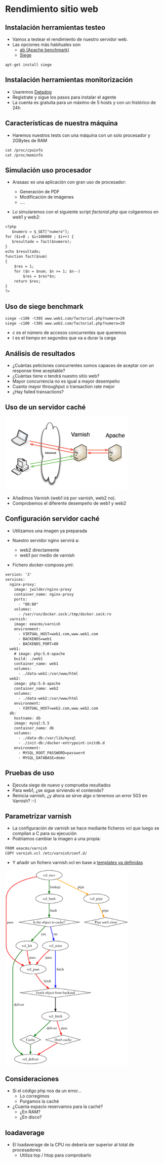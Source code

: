 # Rendimiento sitio web


## Instalación herramientas testeo
- Vamos a testear el rendimiento de nuestro servidor web.
- Las opciones más habituales son: 
  - [ab (Apache benchmark)](https://httpd.apache.org/docs/2.4/programs/ab.html) 
  - [Siege](https://www.joedog.org/siege-home/)

```
apt-get install siege
```


## Instalación herramientas monitorización
- Usaremos [Datadog](http://www.datadoghq.com)
- Registrate y sigue los pasos para instalar el agente
- La cuenta es gratuita para un máximo de 5 hosts y con un histórico de 24h


## Características de nuestra máquina

- Haremos nuestros tests con una máquina con un solo procesador y 2GBytes de RAM

```
cat /proc/cpuinfo
cat /proc/meminfo
```


## Simulación uso procesador

- Arasaac es una aplicación con gran uso de procesador:
  - Generación de PDF
  - Modificación de imágenes
  - ....


- Lo simularemos con el siguiente script *factorial.php* que colgaremos en web1 y web2:

```
<?php
   $numero = $_GET["numero"];
for ($i=0 ; $i<100000 ; $i++) {
   $resultado = fact($numero);
}
echo $resultado;
function fact($num)
{
    $res = 1;
    for ($n = $num; $n >= 1; $n--)
        $res = $res*$n;
    return $res;
}
?>
```


## Uso de siege benchmark

```
siege -c100 -t30S www.web1.com/factorial.php?numero=20
siege -c100 -t30S www.web2.com/factorial.php?numero=20
```

- c es el número de accesos concurrentes que queremos
- t es el tiempo en segundos que va a durar la carga


## Análisis de resultados

- ¿Cuántas peticiones concurrentes somos capaces de aceptar con un response time aceptable?
- ¿Cuántas tiene o tendrá nuestro sitio web?
- Mayor concurrencia no es igual a mayor desempeño
- Cuanto mayor throughput o transaction rate mejor
- ¿Hay failed transactions?


## Uso de un servidor caché

![alt text](./images/varnish-apache.png "Arquitectura servidor caché")  

- Añadimos Varnish (web1 irá por varnish, web2 no).
- Comprobemos el diferente desempeño de web1 y web2


## Configuración servidor caché

- Utilizamos una imagen ya preparada
- Nuestro servidor nginx servirá a:
  - web2 directamente
  - web1 por medio de varnish


- Fichero docker-compose.yml:

```
version: '3'
services:
  nginx-proxy:
    image: jwilder/nginx-proxy
    container_name: nginx-proxy
    ports:
      - "80:80"
    volumes:
      - /var/run/docker.sock:/tmp/docker.sock:ro
  varnish:
    image: eeacms/varnish
    environment:
      - VIRTUAL_HOST=web1.com,www.web1.com
      - BACKENDS=web1
      - BACKENDS_PORT=80
  web1:
    # image: php:5.6-apache
    build: ./web1
    container_name: web1
    volumes:
      - ./data-web1:/var/www/html
  web2:
    image: php:5.6-apache
    container_name: web2
    volumes:
      - ./data-web2:/var/www/html
    environment:
      - VIRTUAL_HOST=web2.com,www.web2.com
  db:
    hostname: db
    image: mysql:5.5
    container_name: db
    volumes:
      - ./data-db:/var/lib/mysql
      - ./init-db:/docker-entrypoint-initdb.d
    environment:
      - MYSQL_ROOT_PASSWORD=password
      - MYSQL_DATABASE=demo
```


## Pruebas de uso
- Ejecuta siege de nuevo y comprueba resultados
- Para web1, ¿se sigue sirviendo el contenido?
- Reinicia varnish, ¿y ahora se sirve algo o tenemos un error 503 en Varnish? :-)


## Parametrizar varnish
- La configuración de varnish se hace mediante ficheros vcl que luego se compilan a C para su ejecución
- Podríamos cambiar la imagen a una propia:

```
FROM eeacms/varnish
COPY varnish.vcl /etc/varnish/conf.d/
```

- Y añadir un fichero varnish.vcl en base a [templates ya definidas](https://github.com/mattiasgeniar/varnish-4.0-configuration-templates)


![alt text](./images/vcl.png "Mapa conceptual varnish")  



## Consideraciones
- Si el código php nos da un error...
  -  Lo corregimos
  -  Purgamos la caché
- ¿Cuanta espacio reservamos para la caché?
  - ¿En RAM?
  - ¿En disco?


## loadaverage
- El loadaverage de la CPU no debería ser superior al total de procesadores
  - Utiliza top / htop para comprobarlo